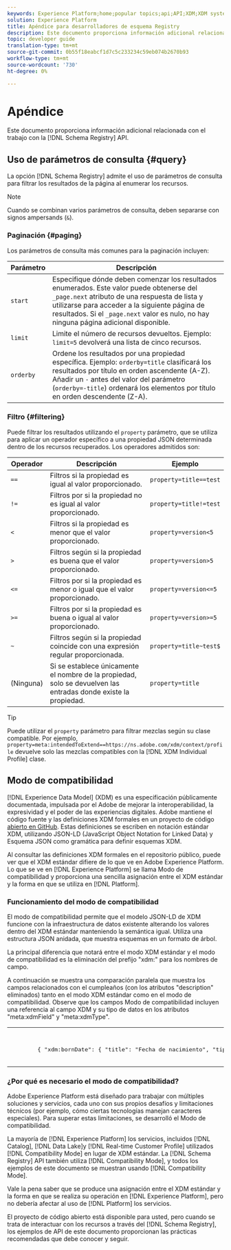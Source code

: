 ```yaml
---
keywords: Experience Platform;home;popular topics;api;API;XDM;XDM system;;experience data model;Experience data model;Experience Data Model;data model;Data Model;schema registry;Schema Registry;compatibility;Compatibility;compatibility mode;Compatibility mode;field type;field types;
solution: Experience Platform
title: Apéndice para desarrolladores de esquema Registry
description: Este documento proporciona información adicional relacionada con el trabajo con la API del Registro de Esquemas.
topic: developer guide
translation-type: tm+mt
source-git-commit: 0b55f18eabcf1d7c5c233234c59eb074b2670b93
workflow-type: tm+mt
source-wordcount: '730'
ht-degree: 0%

---
```



# Apéndice

Este documento proporciona información adicional relacionada con el trabajo con la [!DNL Schema Registry] API.

## Uso de parámetros de consulta {#query}

La opción [!DNL Schema Registry] admite el uso de parámetros de consulta para filtrar los resultados de la página al enumerar los recursos.

>[!NOTE]
>
>Cuando se combinan varios parámetros de consulta, deben separarse con signos ampersands (`&`).

### Paginación {#paging}

Los parámetros de consulta más comunes para la paginación incluyen:

| Parámetro | Descripción |
| --- | --- |
| `start` | Especifique dónde deben comenzar los resultados enumerados. Este valor puede obtenerse del `_page.next` atributo de una respuesta de lista y utilizarse para acceder a la siguiente página de resultados. Si el `_page.next` valor es nulo, no hay ninguna página adicional disponible. |
| `limit` | Limite el número de recursos devueltos. Ejemplo: `limit=5` devolverá una lista de cinco recursos. |
| `orderby` | Ordene los resultados por una propiedad específica. Ejemplo: `orderby=title` clasificará los resultados por título en orden ascendente (A-Z). Añadir un `-` antes del valor del parámetro (`orderby=-title`) ordenará los elementos por título en orden descendente (Z-A). |

### Filtro {#filtering}

Puede filtrar los resultados utilizando el `property` parámetro, que se utiliza para aplicar un operador específico a una propiedad JSON determinada dentro de los recursos recuperados. Los operadores admitidos son:

| Operador | Descripción | Ejemplo |
| --- | --- | --- |
| `==` | Filtros si la propiedad es igual al valor proporcionado. | `property=title==test` |
| `!=` | Filtros por si la propiedad no es igual al valor proporcionado. | `property=title!=test` |
| `<` | Filtros si la propiedad es menor que el valor proporcionado. | `property=version<5` |
| `>` | Filtros según si la propiedad es buena que el valor proporcionado. | `property=version>5` |
| `<=` | Filtros por si la propiedad es menor o igual que el valor proporcionado. | `property=version<=5` |
| `>=` | Filtros por si la propiedad es buena o igual al valor proporcionado. | `property=version>=5` |
| `~` | Filtros según si la propiedad coincide con una expresión regular proporcionada. | `property=title~test$` |
| (Ninguna) | Si se establece únicamente el nombre de la propiedad, solo se devuelven las entradas donde existe la propiedad. | `property=title` |

>[!TIP]
>
>Puede utilizar el `property` parámetro para filtrar mezclas según su clase compatible. Por ejemplo, `property=meta:intendedToExtend==https://ns.adobe.com/xdm/context/profile` devuelve solo las mezclas compatibles con la [!DNL XDM Individual Profile] clase.

## Modo de compatibilidad

[!DNL Experience Data Model] (XDM) es una especificación públicamente documentada, impulsada por el Adobe de mejorar la interoperabilidad, la expresividad y el poder de las experiencias digitales. Adobe mantiene el código fuente y las definiciones XDM formales en un proyecto de código [abierto en GitHub](https://github.com/adobe/xdm/). Estas definiciones se escriben en notación estándar XDM, utilizando JSON-LD (JavaScript Object Notation for Linked Data) y Esquema JSON como gramática para definir esquemas XDM.

Al consultar las definiciones XDM formales en el repositorio público, puede ver que el XDM estándar difiere de lo que ve en Adobe Experience Platform. Lo que se ve en [!DNL Experience Platform] se llama Modo de compatibilidad y proporciona una sencilla asignación entre el XDM estándar y la forma en que se utiliza en [!DNL Platform].

### Funcionamiento del modo de compatibilidad

El modo de compatibilidad permite que el modelo JSON-LD de XDM funcione con la infraestructura de datos existente alterando los valores dentro del XDM estándar manteniendo la semántica igual. Utiliza una estructura JSON anidada, que muestra esquemas en un formato de árbol.

La principal diferencia que notará entre el modo XDM estándar y el modo de compatibilidad es la eliminación del prefijo &quot;xdm:&quot; para los nombres de campo.

A continuación se muestra una comparación paralela que muestra los campos relacionados con el cumpleaños (con los atributos &quot;description&quot; eliminados) tanto en el modo XDM estándar como en el modo de compatibilidad. Observe que los campos Modo de compatibilidad incluyen una referencia al campo XDM y su tipo de datos en los atributos &quot;meta:xdmField&quot; y &quot;meta:xdmType&quot;.

<table>
  <th>XDM estándar</th>
  <th>Modo de compatibilidad</th>
  <tr>
  <td>
  <pre class="JSON language-JSON hljs">
        { "xdm:bornDate": { "title": "Fecha de nacimiento", "tipo": "string", "format": "date", }, "xdm:bornDayAndMonth": { "title": "Fecha de nacimiento", "tipo": "string", "pattern": "[0-1][0-9]-[0-9][0-9]", }, "xdm:bornYear": { "title": "Año de nacimiento", "tipo": "integer", "Minimum": 1, "máximo": 32767 }
  </pre>
  </td>
  <td>
  <pre class="JSON language-JSON hljs">
        { "bornDate": { "title": "Fecha de nacimiento", "tipo": "string", "format": "date", "meta:xdmField": "xdm:bornDate", "meta:xdmType": "date" }, "bornDayAndMonth": { "title": "Fecha de nacimiento", "tipo": "string", "pattern": "[0-1][0-9]-[0-9][0-9]", "meta:xdmField": "xdm:bornDayAndMonth", "meta:xdmType": "string" }, "bornYear": { "title": "Año de nacimiento", "tipo": "integer", "Minimum": 1, "máximo": 32767, "meta:xdmField": "xdm:bornYear", "meta:xdmType": "short" }
      </pre>
  </td>
  </tr>
</table>

### ¿Por qué es necesario el modo de compatibilidad?

Adobe Experience Platform está diseñado para trabajar con múltiples soluciones y servicios, cada uno con sus propios desafíos y limitaciones técnicos (por ejemplo, cómo ciertas tecnologías manejan caracteres especiales). Para superar estas limitaciones, se desarrolló el Modo de compatibilidad.

La mayoría de [!DNL Experience Platform] los servicios, incluidos [!DNL Catalog], [!DNL Data Lake]y [!DNL Real-time Customer Profile] utilizados [!DNL Compatibility Mode] en lugar de XDM estándar. La [!DNL Schema Registry] API también utiliza [!DNL Compatibility Mode], y todos los ejemplos de este documento se muestran usando [!DNL Compatibility Mode].

Vale la pena saber que se produce una asignación entre el XDM estándar y la forma en que se realiza su operación en [!DNL Experience Platform], pero no debería afectar al uso de [!DNL Platform] los servicios.

El proyecto de código abierto está disponible para usted, pero cuando se trata de interactuar con los recursos a través del [!DNL Schema Registry], los ejemplos de API de este documento proporcionan las prácticas recomendadas que debe conocer y seguir.